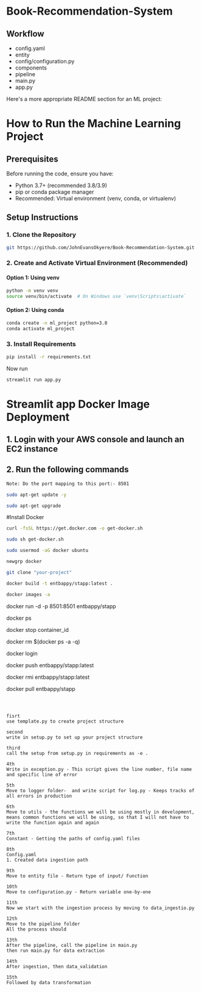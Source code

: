 # Book-Recommendation-System

## Workflow
- config.yaml
- entity
- config/configuration.py
- components
- pipeline
- main.py
- app.py

Here's a more appropriate README section for an ML project:

# How to Run the Machine Learning Project

## Prerequisites

Before running the code, ensure you have:

- Python 3.7+ (recommended 3.8/3.9)
- pip or conda package manager
- Recommended: Virtual environment (venv, conda, or virtualenv)

## Setup Instructions

### 1. Clone the Repository
```bash
git https://github.com/JohnEvansOkyere/Book-Recommendation-System.git

```

### 2. Create and Activate Virtual Environment (Recommended)

#### Option 1: Using venv
```bash
python -m venv venv
source venv/bin/activate  # On Windows use `venv\Scripts\activate`
```

#### Option 2: Using conda
```bash
conda create -n ml_project python=3.8
conda activate ml_project
```

### 3. Install Requirements
```bash
pip install -r requirements.txt
```

Now run
```bash
streamlit run app.py
```


# Streamlit app Docker Image Deployment

## 1. Login with your AWS console and launch an EC2 instance
## 2. Run the following commands

```bash
Note: Do the port mapping to this port:- 8501
```

```bash
sudo apt-get update -y
```
```bash
sudo apt-get upgrade
```

#Install Docker

```bash
curl -fsSL https://get.docker.com -o get-docker.sh
```

```bash
sudo sh get-docker.sh
```

```bash
sudo usermod -aG docker ubuntu
```

```bash
newgrp docker
```

```bash
git clone "your-project"
```

```bash
docker build -t entbappy/stapp:latest . 
```

```bash
docker images -a  
```
docker run -d -p 8501:8501 entbappy/stapp 

docker ps  

docker stop container_id

docker rm $(docker ps -a -q)

docker login 

docker push entbappy/stapp:latest 

docker rmi entbappy/stapp:latest

docker pull entbappy/stapp


```



fisrt
use template.py to create project structure

second
write in setup.py to set up your project structure

third
call the setup from setup.py in requirements as -e .

4th
Write in exception.py - This script gives the line number, file name and specific line of error

5th
Move to logger folder-  and write script for log.py - Keeps tracks of all errors in production

6th
Move to utils - the functions we will be using mostly in development, means common functions we will be using, so that I will not have to write the function again and again

7th
Constant - Getting the paths of config.yaml files

8th
Config.yaml
1. Created data ingestion path

9th
Move to entity file - Return type of input/ Function

10th
Move to configuration.py - Return variable one-by-one

11th
Now we start with the ingestion process by moving to data_ingestio.py

12th
Move to the pipeline folder
All the process should 

13th
After the pipeline, call the pipeline in main.py
then run main.py for data extraction

14th
After ingestion, then data_validation

15th
Followed by data transformation